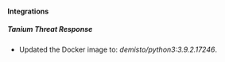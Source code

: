 
#### Integrations
##### Tanium Threat Response
- Updated the Docker image to: *demisto/python3:3.9.2.17246*.
